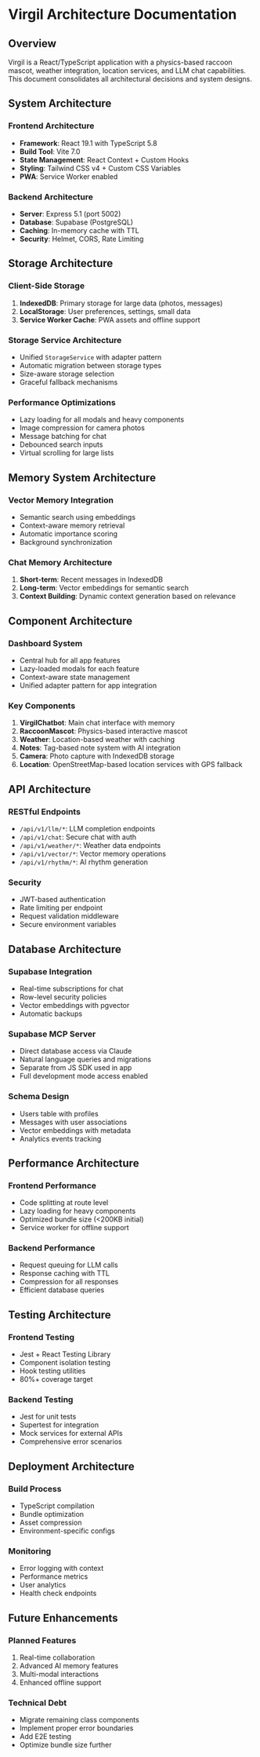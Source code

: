 # Virgil Architecture Documentation

## Overview
Virgil is a React/TypeScript application with a physics-based raccoon mascot, weather integration, location services, and LLM chat capabilities. This document consolidates all architectural decisions and system designs.

## System Architecture

### Frontend Architecture
- **Framework**: React 19.1 with TypeScript 5.8
- **Build Tool**: Vite 7.0
- **State Management**: React Context + Custom Hooks
- **Styling**: Tailwind CSS v4 + Custom CSS Variables
- **PWA**: Service Worker enabled

### Backend Architecture
- **Server**: Express 5.1 (port 5002)
- **Database**: Supabase (PostgreSQL)
- **Caching**: In-memory cache with TTL
- **Security**: Helmet, CORS, Rate Limiting

## Storage Architecture

### Client-Side Storage
1. **IndexedDB**: Primary storage for large data (photos, messages)
2. **LocalStorage**: User preferences, settings, small data
3. **Service Worker Cache**: PWA assets and offline support

### Storage Service Architecture
- Unified `StorageService` with adapter pattern
- Automatic migration between storage types
- Size-aware storage selection
- Graceful fallback mechanisms

### Performance Optimizations
- Lazy loading for all modals and heavy components
- Image compression for camera photos
- Message batching for chat
- Debounced search inputs
- Virtual scrolling for large lists

## Memory System Architecture

### Vector Memory Integration
- Semantic search using embeddings
- Context-aware memory retrieval
- Automatic importance scoring
- Background synchronization

### Chat Memory Architecture
1. **Short-term**: Recent messages in IndexedDB
2. **Long-term**: Vector embeddings for semantic search
3. **Context Building**: Dynamic context generation based on relevance

## Component Architecture

### Dashboard System
- Central hub for all app features
- Lazy-loaded modals for each feature
- Context-aware state management
- Unified adapter pattern for app integration

### Key Components
1. **VirgilChatbot**: Main chat interface with memory
2. **RaccoonMascot**: Physics-based interactive mascot
3. **Weather**: Location-based weather with caching
4. **Notes**: Tag-based note system with AI integration
5. **Camera**: Photo capture with IndexedDB storage
6. **Location**: OpenStreetMap-based location services with GPS fallback

## API Architecture

### RESTful Endpoints
- `/api/v1/llm/*`: LLM completion endpoints
- `/api/v1/chat`: Secure chat with auth
- `/api/v1/weather/*`: Weather data endpoints
- `/api/v1/vector/*`: Vector memory operations
- `/api/v1/rhythm/*`: AI rhythm generation

### Security
- JWT-based authentication
- Rate limiting per endpoint
- Request validation middleware
- Secure environment variables

## Database Architecture

### Supabase Integration
- Real-time subscriptions for chat
- Row-level security policies
- Vector embeddings with pgvector
- Automatic backups

### Supabase MCP Server
- Direct database access via Claude
- Natural language queries and migrations
- Separate from JS SDK used in app
- Full development mode access enabled

### Schema Design
- Users table with profiles
- Messages with user associations
- Vector embeddings with metadata
- Analytics events tracking

## Performance Architecture

### Frontend Performance
- Code splitting at route level
- Lazy loading for heavy components
- Optimized bundle size (<200KB initial)
- Service worker for offline support

### Backend Performance
- Request queuing for LLM calls
- Response caching with TTL
- Compression for all responses
- Efficient database queries

## Testing Architecture

### Frontend Testing
- Jest + React Testing Library
- Component isolation testing
- Hook testing utilities
- 80%+ coverage target

### Backend Testing
- Jest for unit tests
- Supertest for integration
- Mock services for external APIs
- Comprehensive error scenarios

## Deployment Architecture

### Build Process
- TypeScript compilation
- Bundle optimization
- Asset compression
- Environment-specific configs

### Monitoring
- Error logging with context
- Performance metrics
- User analytics
- Health check endpoints

## Future Enhancements

### Planned Features
1. Real-time collaboration
2. Advanced AI memory features
3. Multi-modal interactions
4. Enhanced offline support

### Technical Debt
- Migrate remaining class components
- Implement proper error boundaries
- Add E2E testing
- Optimize bundle size further
